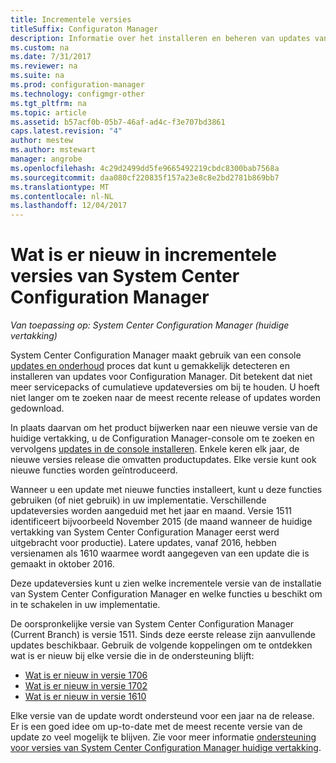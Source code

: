 ```yaml
---
title: Incrementele versies
titleSuffix: Configuraton Manager
description: Informatie over het installeren en beheren van updates van System Center Configuration Manager.
ms.custom: na
ms.date: 7/31/2017
ms.reviewer: na
ms.suite: na
ms.prod: configuration-manager
ms.technology: configmgr-other
ms.tgt_pltfrm: na
ms.topic: article
ms.assetid: b57acf0b-05b7-46af-ad4c-f3e707bd3861
caps.latest.revision: "4"
author: mestew
ms.author: mstewart
manager: angrobe
ms.openlocfilehash: 4c29d2499dd5fe9665492219cbdc8300bab7568a
ms.sourcegitcommit: daa080cf220835f157a23e8c8e2bd2781b869bb7
ms.translationtype: MT
ms.contentlocale: nl-NL
ms.lasthandoff: 12/04/2017
---
```

# <a name="whats-new-in-system-center-configuration-manager-incremental-versions"></a>Wat is er nieuw in incrementele versies van System Center Configuration Manager

*Van toepassing op: System Center Configuration Manager (huidige vertakking)*




 System Center Configuration Manager maakt gebruik van een console [updates en onderhoud](/sccm/core/servers/manage/updates) proces dat kunt u gemakkelijk detecteren en installeren van updates voor Configuration Manager. Dit betekent dat niet meer servicepacks of cumulatieve updateversies om bij te houden. U hoeft niet langer om te zoeken naar de meest recente release of updates worden gedownload.

 In plaats daarvan om het product bijwerken naar een nieuwe versie van de huidige vertakking, u de Configuration Manager-console om te zoeken en vervolgens [updates in de console installeren](../../../core/servers/manage/install-in-console-updates.md). Enkele keren elk jaar, de nieuwe versies release die omvatten productupdates. Elke versie kunt ook nieuwe functies worden geïntroduceerd.  

 Wanneer u een update met nieuwe functies installeert, kunt u deze functies gebruiken (of niet gebruik) in uw implementatie. Verschillende updateversies worden aangeduid met het jaar en maand. Versie 1511 identificeert bijvoorbeeld November 2015 (de maand wanneer de huidige vertakking van System Center Configuration Manager eerst werd uitgebracht voor productie). Latere updates, vanaf 2016, hebben versienamen als 1610 waarmee wordt aangegeven van een update die is gemaakt in oktober 2016.

 Deze updateversies kunt u zien welke incrementele versie van de installatie van System Center Configuration Manager en welke functies u beschikt om in te schakelen in uw implementatie.

 De oorspronkelijke versie van System Center Configuration Manager (Current Branch) is versie 1511. Sinds deze eerste release zijn aanvullende updates beschikbaar. Gebruik de volgende koppelingen om te ontdekken wat is er nieuw bij elke versie die in de ondersteuning blijft:
  - [Wat is er nieuw in versie 1706](../../../core/plan-design/changes/whats-new-in-version-1706.md)  
  - [Wat is er nieuw in versie 1702](../../../core/plan-design/changes/whats-new-in-version-1702.md)
  - [Wat is er nieuw in versie 1610](../../../core/plan-design/changes/whats-new-in-version-1610.md)


 Elke versie van de update wordt ondersteund voor een jaar na de release. Er is een goed idee om up-to-date met de meest recente versie van de update zo veel mogelijk te blijven. Zie voor meer informatie [ondersteuning voor versies van System Center Configuration Manager huidige vertakking](../../../core/servers/manage/current-branch-versions-supported.md).  
